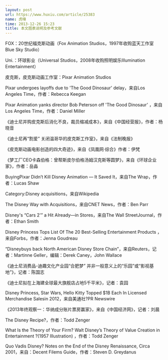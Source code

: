 ```yaml
---
layout: post
url: https://www.huxiu.com/article/25383
name: 虎嗅
time: 2013-12-26 15:23
title: 本文图表说明及参考文献
---
```

FOX：20世纪福克斯动画（Fox Animation Studios，1997年收购蓝天工作室Blue Sky Studio）

Uni.：环球影业（Universal Studios，2008年收购照明娱乐Illumination Entertainment）

皮克斯，皮克斯动画工作室：Pixar Animation Studios

Pixar undergoes layoffs due to 'The Good Dinosaur' delay，来自Los Angeles Time，作者：Rebecca Keegan

Pixar Animation yanks director Bob Peterson off 'The Good Dinosaur' ，来自Los Angeles Time，作者：Daniel Miller

《迪士尼并购皮克斯后消化不良，裁员缩减成本》，来自《中国经营报》，作者：杨晓音

《迪士尼再“割爱” 关闭温哥华的皮克斯工作室》，来自《法制晚报》

《皮克斯动画电影创造的四大奇迹》，来自《凤凰网·综合》作者：伊梵

《梦工厂CEO卡森伯格：曾帮斯皮尔伯格汤姆汉克斯等圆梦》，来自《环球企业家》，作者：岳淼

BuyingPixar Didn’t Kill Disney Animation — It Saved It，来自The Wrap，作者：Lucas Shaw

Category:Disney acquisitions，来自Wikipedia

The Disney Way with Acquisitions，来自CNET News，作者：Ben Parr

Disney's “Cars 2'” a Hit Already—in Stores，来自The Wall StreetJournal，作者：Ethan Smith

Disney Princess Tops List Of The 20 Best-Selling Entertainment Products ，来自Forbs，作者：Jenna Goudreau

“Disneybuys back North American Disney Store Chain”，来自Reuters，记者：Martinne Geller，编辑：Derek Caney，John Wallace

《迪士尼消费品-迪趣文化产业园“合肥梦” 并非一般意义上的“乐园”或“影视基地”》，记者：陈国志

《迪士尼拟在上海建全球最大旗舰店占地5千平米》，记者：袁园

Disney Princess, Star Wars, Hello Kitty Topped $1B Each In Licensed Merchandise Salesin 2012，来自美通社?PR Newswire

《2013年终观察一：华纳成分账片票房赢家》，来自《中国经济网》，记者：刘晨

The Disney Recipe?，作者：Todd Zenger

What Is the Theory of Your Firm? Walt Disney’s Theory of Value Creation in Entertainment ?(1957 Illustration) ，作者：Todd Zenger

Quo Vadis Disney? Notes on the End of the Disney Renaissance, Circa 2001，来自：Decent Filems Guide，作者：Steven D. Greydanus

